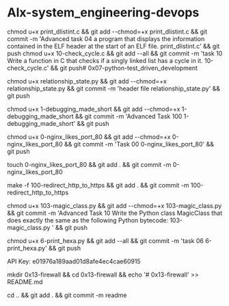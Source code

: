 # Alx-system_engineering-devops

chmod u+x print_dlistint.c && git add --chmod=+x print_dlistint.c && git commit -m 'Advanced task 04 a program that displays the information contained in the ELF header at the start of an ELF file. print_dlistint.c' && git push
chmod u+x 10-check_cycle.c && git add --all && git commit -m 'task 10 Write a function in C that checks if a singly linked list has a cycle in it. 10-check_cycle.c' && git push# 0x07-python-test_driven_development

chmod u+x relationship_state.py && git add --chmod=+x relationship_state.py && git commit -m 'header file relationship_state.py' && git push

chmod u+x 1-debugging_made_short && git add --chmod=+x 1-debugging_made_short && git commit -m 'Advanced Task 100 1-debugging_made_short' && git push

chmod u+x 0-nginx_likes_port_80 && git add --chmod=+x 0-nginx_likes_port_80 && git commit -m 'Task 00 0-nginx_likes_port_80' && git push

touch 0-nginx_likes_port_80 && git add . && git commit -m 0-nginx_likes_port_80

make -f 100-redirect_http_to_https && git add . && git commit -m 100-redirect_http_to_https

chmod u+x 103-magic_class.py && git add --chmod=+x 103-magic_class.py && git commit -m 'Advanced Task 10 Write the Python class MagicClass that does exactly the same as the following Python bytecode: 103-magic_class.py ' && git push

chmod u+x 6-print_hexa.py && git add --all && git commit -m 'task 06 6-print_hexa.py' && git push

API Key: e01976a189aad01d8afe4ec4cae60915

mkdir 0x13-firewall && cd 0x13-firewall && echo '# 0x13-firewall' >> README.md

cd .. && git add . && git commit -m readme

